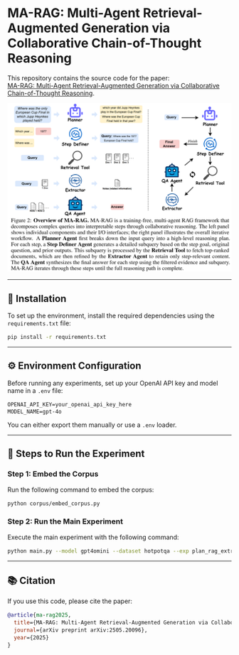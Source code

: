 # MA-RAG: Multi-Agent Retrieval-Augmented Generation via Collaborative Chain-of-Thought Reasoning

This repository contains the source code for the paper:  
[MA-RAG: Multi-Agent Retrieval-Augmented Generation via Collaborative Chain-of-Thought Reasoning](https://arxiv.org/abs/2505.20096).

![MA-RAG Architecture](img/arch.png)

---

## 🔧 Installation

To set up the environment, install the required dependencies using the `requirements.txt` file:

```bash
pip install -r requirements.txt
```

---

## ⚙️ Environment Configuration

Before running any experiments, set up your OpenAI API key and model name in a `.env` file:

```env
OPENAI_API_KEY=your_openai_api_key_here
MODEL_NAME=gpt-4o
```

You can either export them manually or use a `.env` loader.

---

## 🧪 Steps to Run the Experiment

### Step 1: Embed the Corpus

Run the following command to embed the corpus:

```bash
python corpus/embed_corpus.py
```

### Step 2: Run the Main Experiment

Execute the main experiment with the following command:

```bash
python main.py --model gpt4omini --dataset hotpotqa --exp plan_rag_extract --gpus 0 1
```

---

## 📚 Citation

If you use this code, please cite the paper:

```bibtex
@article{ma-rag2025,
  title={MA-RAG: Multi-Agent Retrieval-Augmented Generation via Collaborative Chain-of-Thought Reasoning},
  journal={arXiv preprint arXiv:2505.20096},
  year={2025}
}
```